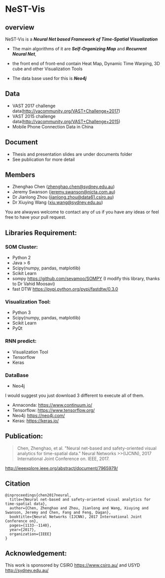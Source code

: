 # NeST-Vis #

## overview
NeST-Vis is a ***Neural Net based Framework of Time-Spatial Visualization***

* The main algorithms of it are ***Self-Organizing Map*** and ***Recurrent Neural Net***,

* the front end of front-end contain Heat Map, Dynamic Time Warping, 3D cube and other Visualization Tools

* The data base used for this is ***Neo4j***

## Data
* VAST 2017 challenge data(http://vacommunity.org/VAST+Challenge+2017)
* VAST 2015 challenge data(http://vacommunity.org/VAST+Challenge+2015)
* Mobile Phone Connection Data in China


## Document

* Thesis and presentation slides are under documents folder
* See publication for more detail

## Members
* Zhenghao Chen (zhenghao.chen@sydney.edu.au)
* Jeremy Swanson (jeremy.swanson@nicta.com.au)
* Dr Jianlong Zhou (jianlong.zhou@data61.csiro.au)
* Dr Xiuying Wang (xiu.wang@sydney.edu.au)

You are alwayws welcome to contact any of us if you have any ideas or feel free to have your pull request.

## Libraries Requirement:

### SOM Cluster:
 * Python 2
 * Java > 6
 * Scipy(numpy, pandas, matplotlib)
 * Scikit Learn
 * sompy https://github.com/sevamoo/SOMPY (I modify this library, thanks to Dr Vahid Moosavi)
 * fast DTW https://pypi.python.org/pypi/fastdtw/0.3.0

### Visualization Tool:
 * Python 3
 * Scipy(numpy, pandas, matplotlib)
 * Scikit Learn
 * PyQt

### RNN predict:
 * Visualization Tool
 * Tensorflow
 * Keras

### DataBase
 * Neo4j
  
I would suggest you just download 3 different to execute all of them.
 * Annaconda: https://www.continuum.io/
 * Tensorflow: https://www.tensorflow.org/
 * Neo4j: https://neo4j.com/
 * Keras: https://keras.io/

## Publication:
>Chen, Zhenghao, et al. "Neural net-based and safety-oriented visual analytics for time-spatial data." Neural Networks >>(IJCNN), 2017 International Joint Conference on. IEEE, 2017.

http://ieeexplore.ieee.org/abstract/document/7965979/

## Citation
```
@inproceedings{chen2017neural,
  title={Neural net-based and safety-oriented visual analytics for time-spatial data},
  author={Chen, Zhenghao and Zhou, Jianlong and Wang, Xiuying and Swanson, Jeremy and Chen, Fang and Feng, Dagan},
  booktitle={Neural Networks (IJCNN), 2017 International Joint Conference on},
  pages={1133--1140},
  year={2017},
  organization={IEEE}
}
```

## Acknowledgement:
This work is sponsored by CSIRO https://www.csiro.au/ and USYD http://sydney.edu.au/
